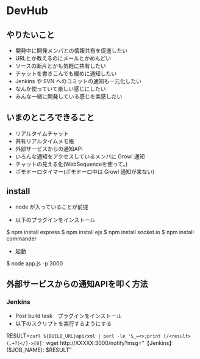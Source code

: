 # DevHub

## やりたいこと
* 開発中に開発メンバとの情報共有を促進したい
* URLとか教えるのにメールとかめんどい
* ソースの断片とかも気軽に共有したい
* チャットを書きこんでも緩めに通知したい
* Jenkins や SVN へのコミットの通知も一元化したい
* なんか使っていて楽しい感じにしたい
* みんな一緒に開発している感じを実感したい

## いまのところできること
* リアルタイムチャット
* 共有リアルタイムメモ帳
* 外部サービスからの通知API
* いろんな通知をアクセスしているメンバに Growl 通知
* チャットの見える化(WebSequenceを使って。)
* ポモドーロタイマー(ポモドーロ中は Growl 通知が来ない)

## install
* node が入っていることが前提

* 以下のプラグインをインストール

 $ npm install express
 $ npm install ejs
 $ npm install socket.io
 $ npm install commander

* 起動

 $ node app.js -p 3000

## 外部サービスからの通知APIを叩く方法
### Jenkins
* Post build task　プラグインをインストール
* 以下のスクリプトを実行するようにする

 RESULT=`curl ${BUILD_URL}api/xml | perl -le '$_=<>;print [/<result>(.+?)</]->[0]'`
 wget http://XXXXX:3000/notify?msg="【Jenkins】 ($JOB_NAME): $RESULT"


